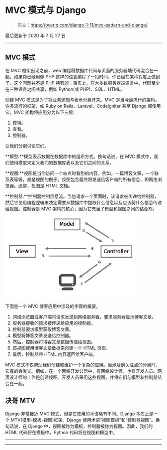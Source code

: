# MVC 模式与 Django

> 原文：<https://overiq.com/django-1-11/mvc-pattern-and-django/>

最后更新于 2020 年 7 月 27 日

* * *

## MVC 模式

在 MVC 框架出现之前，web 编程将数据库代码与页面的服务器端代码混合在一起。如果你已经用像 PHP 这样的语言编程了一段时间，你已经在某种程度上做到了。这个问题并不是 PHP 特有的；事实上，在大多数服务器端语言中，代码至少在三种语言之间共享，例如 Python(或 PHP)、SQL、HTML。

创建 MVC 模式是为了将业务逻辑与表示分离开来。MVC 是当今最流行的架构。许多流行的框架，如 Ruby on Rails、Laravel、CodeIgniter 甚至 Django 都使用它。MVC 架构将应用分为以下三层:

1.  模特。
2.  查看。
3.  控制器。

让我们分别讨论它们。

**模型:**模型表示数据在数据库中的组织方式。换句话说，在 MVC 模式中，我们使用模型来定义我们的数据库表以及它们之间的关系。

**视图:**视图是当你访问一个站点时看到的内容。例如，一篇博客文章，一个联系表等等，都是视图的例子。视图包含最终将发送给客户端的所有信息，即网络浏览器。通常，视图是 HTML 文档。

**控制器:**控制器控制信息流。当您请求一个页面时，该请求被传递给控制器，然后它使用编程逻辑来决定需要从数据库中提取什么信息以及应该将什么信息传递给视图。控制器是 MVC 架构的核心，因为它充当了模型和视图之间的粘合剂。

![](img/5b3ea54fa1ae83b9bc3ed28981817749.png)

下面是一个 MVC 博客应用中涉及的步骤的概要。

1.  网络浏览器或客户端将请求发送到网络服务器，要求服务器显示博客文章。
2.  服务器接收的请求被传递给应用的控制器。
3.  控制器要求模型获取博客文章。
4.  模型将博客文章发送给控制器。
5.  然后，控制器将博客文章数据传递给视图。
6.  该视图使用博客文章数据来创建一个 HTML 页面。
7.  最后，控制器将 HTML 内容返回给客户端。

MVC 模式不仅帮助我们创建和维护一个复杂的应用。当涉及到关注点的分离时，它真的会发光。例如，在一个网络开发公司中，有网络设计师，也有开发人员。网页设计师的工作是创建视图。开发人员采用这些视图，并将它们与模型和控制器结合在一起。

## 决哥 MTV

Django 非常接近 MVC 模式，但是它使用的术语略有不同。Django 本质上是一个 MTV(模型-模板-视图)框架。Django 使用术语“视图模板”和“控制器视图”。换句话说，在 Django 中，视图被称为模板，控制器被称为视图。因此，我们的 HTML 代码将在模板中，Python 代码将在视图和模型中。

* * *

* * *